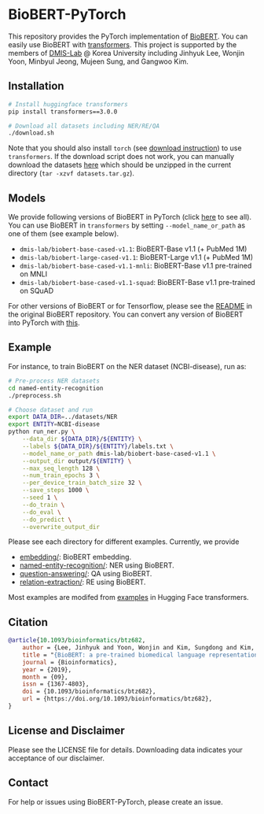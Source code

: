 # BioBERT-PyTorch
This repository provides the PyTorch implementation of [BioBERT](https://academic.oup.com/bioinformatics/article/36/4/1234/5566506).
You can easily use BioBERT with [transformers](https://github.com/huggingface/transformers).
This project is supported by the members of [DMIS-Lab](https://dmis.korea.ac.kr/) @ Korea University including Jinhyuk Lee, Wonjin Yoon, Minbyul Jeong, Mujeen Sung, and Gangwoo Kim.

## Installation
```bash
# Install huggingface transformers
pip install transformers==3.0.0

# Download all datasets including NER/RE/QA
./download.sh
```
Note that you should also install `torch` (see [download instruction](https://pytorch.org/)) to use `transformers`.
If the download script does not work, you can manually download the datasets [here](https://drive.google.com/file/d/1cGqvAm9IZ_86C4Mj7Zf-w9CFilYVDl8j/view?usp=sharing) which should be unzipped in the current directory (`tar -xzvf datasets.tar.gz`).

## Models
We provide following versions of BioBERT in PyTorch (click [here](https://huggingface.co/dmis-lab) to see all).
You can use BioBERT in `transformers` by setting `--model_name_or_path` as one of them (see example below).
* `dmis-lab/biobert-base-cased-v1.1`: BioBERT-Base v1.1 (+ PubMed 1M)
* `dmis-lab/biobert-large-cased-v1.1`: BioBERT-Large v1.1 (+ PubMed 1M)
* `dmis-lab/biobert-base-cased-v1.1-mnli`: BioBERT-Base v1.1 pre-trained on MNLI
* `dmis-lab/biobert-base-cased-v1.1-squad`: BioBERT-Base v1.1 pre-trained on SQuAD

For other versions of BioBERT or for Tensorflow, please see the [README](https://github.com/dmis-lab/biobert) in the original BioBERT repository.
You can convert any version of BioBERT into PyTorch with [this](https://github.com/huggingface/transformers/blob/master/src/transformers/convert_bert_original_tf_checkpoint_to_pytorch.py).

## Example
For instance, to train BioBERT on the NER dataset (NCBI-disease), run as:

```bash
# Pre-process NER datasets
cd named-entity-recognition
./preprocess.sh

# Choose dataset and run
export DATA_DIR=../datasets/NER
export ENTITY=NCBI-disease
python run_ner.py \
    --data_dir ${DATA_DIR}/${ENTITY} \
    --labels ${DATA_DIR}/${ENTITY}/labels.txt \
    --model_name_or_path dmis-lab/biobert-base-cased-v1.1 \
    --output_dir output/${ENTITY} \
    --max_seq_length 128 \
    --num_train_epochs 3 \
    --per_device_train_batch_size 32 \
    --save_steps 1000 \
    --seed 1 \
    --do_train \
    --do_eval \
    --do_predict \
    --overwrite_output_dir
```

Please see each directory for different examples. Currently, we provide
* [embedding/](https://github.com/dmis-lab/biobert-pytorch/tree/master/embedding): BioBERT embedding.
* [named-entity-recognition/](https://github.com/dmis-lab/biobert-pytorch/tree/master/named-entity-recognition): NER using BioBERT.
* [question-answering/](https://github.com/dmis-lab/biobert-pytorch/tree/master/question-answering): QA using BioBERT.
* [relation-extraction/](https://github.com/dmis-lab/biobert-pytorch/tree/master/relation-extraction): RE using BioBERT.

Most examples are modifed from [examples](https://github.com/huggingface/transformers/tree/master/examples) in Hugging Face transformers.

## Citation
```bibtex
@article{10.1093/bioinformatics/btz682,
    author = {Lee, Jinhyuk and Yoon, Wonjin and Kim, Sungdong and Kim, Donghyeon and Kim, Sunkyu and So, Chan Ho and Kang, Jaewoo},
    title = "{BioBERT: a pre-trained biomedical language representation model for biomedical text mining}",
    journal = {Bioinformatics},
    year = {2019},
    month = {09},
    issn = {1367-4803},
    doi = {10.1093/bioinformatics/btz682},
    url = {https://doi.org/10.1093/bioinformatics/btz682},
}
```

## License and Disclaimer
Please see the LICENSE file for details. Downloading data indicates your acceptance of our disclaimer.


## Contact
For help or issues using BioBERT-PyTorch, please create an issue.
